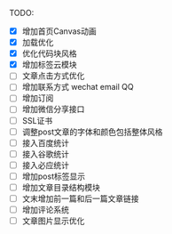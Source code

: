 TODO:
- [x] 增加首页Canvas动画
- [x] 加载优化
- [x] 优化代码块风格
- [x] 增加标签云模块
- [ ] 文章点击方式优化
- [ ] 增加联系方式 wechat email QQ
- [ ] 增加订阅
- [ ] 增加微信分享接口
- [ ] SSL证书
- [ ] 调整post文章的字体和颜色包括整体风格
- [ ] 接入百度统计
- [ ] 接入谷歌统计
- [ ] 接入必应统计
- [ ] 增加post标签显示
- [ ] 增加文章目录结构模块
- [ ] 文末增加前一篇和后一篇文章链接
- [ ] 增加评论系统
- [ ] 文章图片显示优化
